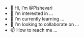 - 👋 Hi, I’m @Pishevari
- 👀 I’m interested in ...
- 🌱 I’m currently learning ...
- 💞️ I’m looking to collaborate on ...
- 📫 How to reach me ...

<!---
Pishevari/Pishevari is a ✨ special ✨ repository because its `README.md` (this file) appears on your GitHub profile.
You can click the Preview link to take a look at your changes.
--->

